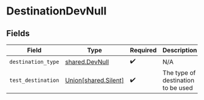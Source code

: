 # DestinationDevNull


## Fields

| Field                                                          | Type                                                           | Required                                                       | Description                                                    |
| -------------------------------------------------------------- | -------------------------------------------------------------- | -------------------------------------------------------------- | -------------------------------------------------------------- |
| `destination_type`                                             | [shared.DevNull](../../models/shared/devnull.md)               | :heavy_check_mark:                                             | N/A                                                            |
| `test_destination`                                             | [Union[shared.Silent]](../../models/shared/testdestination.md) | :heavy_check_mark:                                             | The type of destination to be used                             |